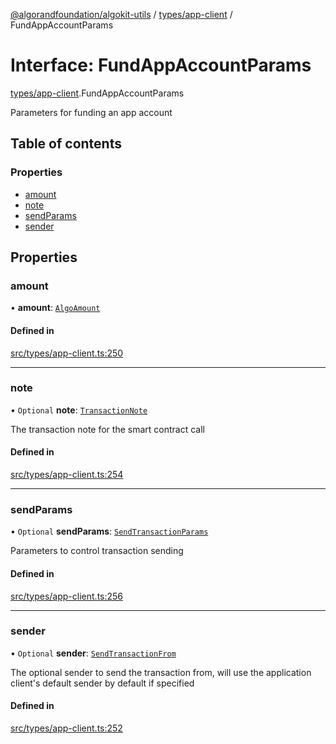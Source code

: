 [@algorandfoundation/algokit-utils](../README.md) / [types/app-client](../modules/types_app_client.md) / FundAppAccountParams

# Interface: FundAppAccountParams

[types/app-client](../modules/types_app_client.md).FundAppAccountParams

Parameters for funding an app account

## Table of contents

### Properties

- [amount](types_app_client.FundAppAccountParams.md#amount)
- [note](types_app_client.FundAppAccountParams.md#note)
- [sendParams](types_app_client.FundAppAccountParams.md#sendparams)
- [sender](types_app_client.FundAppAccountParams.md#sender)

## Properties

### amount

• **amount**: [`AlgoAmount`](../classes/types_amount.AlgoAmount.md)

#### Defined in

[src/types/app-client.ts:250](https://github.com/algorandfoundation/algokit-utils-ts/blob/main/src/types/app-client.ts#L250)

___

### note

• `Optional` **note**: [`TransactionNote`](../modules/types_transaction.md#transactionnote)

The transaction note for the smart contract call

#### Defined in

[src/types/app-client.ts:254](https://github.com/algorandfoundation/algokit-utils-ts/blob/main/src/types/app-client.ts#L254)

___

### sendParams

• `Optional` **sendParams**: [`SendTransactionParams`](types_transaction.SendTransactionParams.md)

Parameters to control transaction sending

#### Defined in

[src/types/app-client.ts:256](https://github.com/algorandfoundation/algokit-utils-ts/blob/main/src/types/app-client.ts#L256)

___

### sender

• `Optional` **sender**: [`SendTransactionFrom`](../modules/types_transaction.md#sendtransactionfrom)

The optional sender to send the transaction from, will use the application client's default sender by default if specified

#### Defined in

[src/types/app-client.ts:252](https://github.com/algorandfoundation/algokit-utils-ts/blob/main/src/types/app-client.ts#L252)
